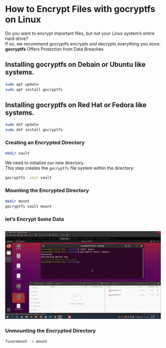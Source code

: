 # How to Encrypt Files with gocryptfs on Linux

Do you want to encrypt important files, but not your Linux system’s entire hard drive?<br/>
If so, we recommend gocryptfs encrypts and decrypts everything you store.<br/>
**gocryptfs** Offers Protection from Data Breaches<br/>

## Installing gocryptfs on Debain or Ubuntu like systems.
```bash
sudo apt update
sudo apt install gocryptfs
```
## Installing gocryptfs on Red Hat or Fedora like systems.
```bash
sudo dnf update
sudo dnf install gocryptfs
```
### Creating an Encrypted Directory
```bash
mkdir vault
```
We need to initialize our new directory.<br/>
This step creates the `gocryptfs` file system within the directory:<br/>

```bash
gocryptfs -init vault
```

### Mounting the Encrypted Directory

```bash
mkdir mount
gocryptfs vault mount
```
### let’s Encrypt Some Data
![gocryptfs](https://github.com/infotechca/gocryptfs/blob/master/gocryptfs.gif?raw=true)
---
### Unmounting the Encrypted Directory

```bash
fusermount -u mount
```
